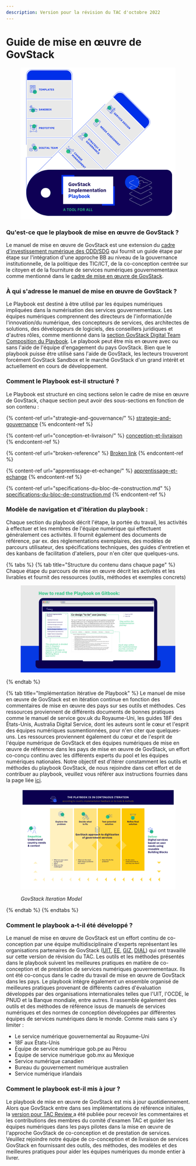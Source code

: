 ```yaml
---
description: Version pour la révision du TAC d'octobre 2022
---
```


# Guide de mise en œuvre de GovStack



<figure><img src="../.gitbook/assets/18. Govstack Playbook a tool for all (2).jpg" alt=""><figcaption></figcaption></figure>

### Qu'est-ce que le playbook de mise en œuvre de GovStack ?

Le manuel de mise en œuvre de GovStack est une extension du [cadre d'investissement numérique des ODD/SDG](https://www.itu.int/pub/D-STR-DIGITAL.02-2019) qui fournit un guide étape par étape sur l'intégration d'une approche BB au niveau de la gouvernance institutionnelle, de la politique des TIC/ICT, de la co-conception centrée sur le citoyen et de la fourniture de services numériques gouvernementaux comme mentionné dans le [cadre de mise en œuvre de GovStack](http://localhost:5000/o/pxmRWOPoaU8fUAbbcrus/s/zdXe8NbIMZIv5sydPBf6/).

### À qui s'adresse le manuel de mise en œuvre de GovStack ?

Le Playbook est destiné à être utilisé par les équipes numériques impliquées dans la numérisation des services gouvernementaux. Les équipes numériques comprennent des directeurs de l'information/de l'innovation/du numérique, des concepteurs de services, des architectes de solutions, des développeurs de logiciels, des conseillers juridiques et d'autres rôles, comme mentionné dans la [section GovStack Digital Team Composition du Playbook](https://govstack.gitbook.io/implementation-playbook/govstack-implementation-playbook/digital-teams-composition). Le playbook peut être mis en œuvre avec ou sans l'aide de l'équipe d'engagement du pays GovStack. Bien que le playbook puisse être utilisé sans l'aide de GovStack, les lecteurs trouveront forcément GovStack Sandbox et le marché GovStack d'un grand intérêt et actuellement en cours de développement.

### Comment le Playbook est-il structuré ?

Le Playbook est structuré en cinq sections selon le cadre de mise en œuvre de GovStack, chaque section peut avoir des sous-sections en fonction de son contenu :

{% content-ref url="strategie-and-gouvernance/" %}
[strategie-and-gouvernance](strategie-and-gouvernance/)
{% endcontent-ref %}

{% content-ref url="conception-et-livraison/" %}
[conception-et-livraison](conception-et-livraison/)
{% endcontent-ref %}

{% content-ref url="broken-reference" %}
[Broken link](broken-reference)
{% endcontent-ref %}

{% content-ref url="apprentissage-et-echange/" %}
[apprentissage-et-echange](apprentissage-et-echange/)
{% endcontent-ref %}

{% content-ref url="specifications-du-bloc-de-construction.md" %}
[specifications-du-bloc-de-construction.md](specifications-du-bloc-de-construction.md)
{% endcontent-ref %}

### Modèle de navigation et d'itération du playbook :

Chaque section du playbook décrit l'étape, la portée du travail, les activités à effectuer et les membres de l'équipe numérique qui effectuent généralement ces activités. Il fournit également des documents de référence, par ex. des réglementations exemplaires, des modèles de parcours utilisateur, des spécifications techniques, des guides d'entretien et des kanbans de facilitation d'ateliers, pour n'en citer que quelques-uns.

{% tabs %}
{% tab title="Structure du contenu dans chaque page" %}
Chaque étape du parcours de mise en œuvre décrit les activités et les livrables et fournit des ressources (outils, méthodes et exemples concrets)



<figure><img src="../.gitbook/assets/15.-How-to-read-the-Playbook (3).jpg" alt=""><figcaption></figcaption></figure>
{% endtab %}

{% tab title="Implémentation itérative de Playbook" %}
Le manuel de mise en œuvre de GovStack est en itération continue en fonction des commentaires de mise en œuvre des pays sur ses outils et méthodes. Ces ressources proviennent de différents documents de bonnes pratiques comme le manuel de service gov.uk du Royaume-Uni, les guides 18F des États-Unis, Australia Digital Service, dont les auteurs sont le cœur et l'esprit des équipes numériques susmentionnées, pour n'en citer que quelques-uns. Les ressources proviennent également du cœur et de l'esprit de l'équipe numérique de GovStack et des équipes numériques de mise en œuvre de référence dans les pays de mise en œuvre de GovStack, un effort co-conçu continu avec les différents experts du pool et les équipes numériques nationales. Notre objectif est d'itérer constamment les outils et méthodes du playbook GovStack, de nous rejoindre dans cet effort et de contribuer au playbook, veuillez vous référer aux instructions fournies dans la page liée [ici](http://localhost:5000/s/Mv07ks4AhtBDCIkO2zgW/contributing).



<figure><img src="../.gitbook/assets/14.-Double-Diamond-iteration-country-implementation (1).jpg" alt=""><figcaption><p><em>GovStack Iteration Model</em> </p></figcaption></figure>
{% endtab %}
{% endtabs %}



### Comment le playbook a-t-il été développé ?

Le manuel de mise en œuvre de GovStack est un effort continu de co-conception par une équipe multidisciplinaire d'experts représentant les organisations partenaires de GovStack ([UIT](https://www.itu.int/en/Pages/default.aspx), [EE](https://e-estonia.com/), [GIZ](https://www.giz.de/en/html/index.html), [DIAL](https://dial.global/)) qui ont travaillé sur cette version de révision du TAC. Les outils et les méthodes présentés dans le playbook suivent les meilleures pratiques en matière de co-conception et de prestation de services numériques gouvernementaux. Ils ont été co-conçus dans le cadre du travail de mise en œuvre de GovStack dans les pays. Le playbook intègre également un ensemble organisé de meilleures pratiques provenant de différents cadres d'évaluation développés par des organisations internationales telles que l'UIT, l'OCDE, le PNUD et la Banque mondiale, entre autres. Il rassemble également des outils et des méthodes de référence issus de manuels de services numériques et des normes de conception développées par différentes équipes de services numériques dans le monde. Comme mais sans s'y limiter :

* Le service numérique gouvernemental au Royaume-Uni&#x20;
* 18F aux États-Unis&#x20;
* Équipe de service numérique gob.pe au Pérou&#x20;
* Équipe de service numérique gob.mx au Mexique&#x20;
* Service numérique canadien&#x20;
* Bureau du gouvernement numérique australien&#x20;
* Service numérique irlandais

### Comment le playbook est-il mis à jour ?

Le playbook de mise en œuvre de GovStack est mis à jour quotidiennement. Alors que GovStack entre dans ses implémentations de référence initiales, la [version pour TAC Review ](http://localhost:5000/o/pxmRWOPoaU8fUAbbcrus/s/zdXe8NbIMZIv5sydPBf6/)a été publiée pour recevoir les commentaires et les contributions des membres du comité d'examen TAC et guider les équipes numériques dans les pays pilotes dans la mise en œuvre de l'approche GovStack de co-conception et de prestation de services. Veuillez rejoindre notre équipe de co-conception et de livraison de services GovStack en fournissant des outils, des méthodes, des modèles et des meilleures pratiques pour aider les équipes numériques du monde entier à livrer.
